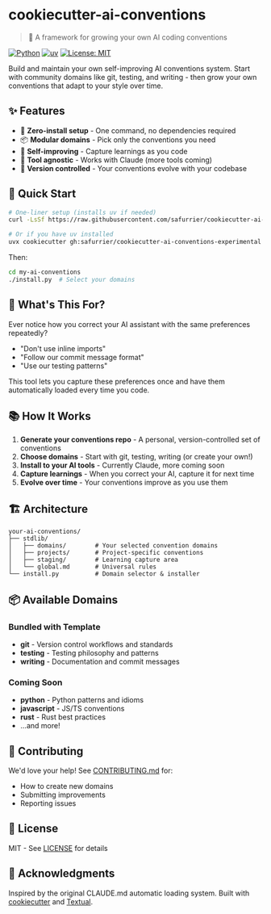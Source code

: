 # cookiecutter-ai-conventions

> 🌱 A framework for growing your own AI coding conventions

[![Python](https://img.shields.io/badge/python-3.8+-blue.svg)](https://www.python.org/downloads/)
[![uv](https://img.shields.io/badge/uv-latest-green.svg)](https://github.com/astral-sh/uv)
[![License: MIT](https://img.shields.io/badge/License-MIT-yellow.svg)](https://opensource.org/licenses/MIT)

Build and maintain your own self-improving AI conventions system. Start with community domains like git, testing, and writing - then grow your own conventions that adapt to your style over time.

## ✨ Features

- 🚀 **Zero-install setup** - One command, no dependencies required
- 📦 **Modular domains** - Pick only the conventions you need
- 🔄 **Self-improving** - Capture learnings as you code
- 🎯 **Tool agnostic** - Works with Claude (more tools coming)
- 📝 **Version controlled** - Your conventions evolve with your codebase

## 🚀 Quick Start

```bash
# One-liner setup (installs uv if needed)
curl -LsSf https://raw.githubusercontent.com/safurrier/cookiecutter-ai-conventions-experimental/main/bootstrap.sh | sh

# Or if you have uv installed
uvx cookiecutter gh:safurrier/cookiecutter-ai-conventions-experimental
```

Then:
```bash
cd my-ai-conventions
./install.py  # Select your domains
```

## 🎯 What's This For?

Ever notice how you correct your AI assistant with the same preferences repeatedly? 

- "Don't use inline imports"
- "Follow our commit message format"  
- "Use our testing patterns"

This tool lets you capture these preferences once and have them automatically loaded every time you code.

## 📚 How It Works

1. **Generate your conventions repo** - A personal, version-controlled set of conventions
2. **Choose domains** - Start with git, testing, writing (or create your own!)
3. **Install to your AI tools** - Currently Claude, more coming soon
4. **Capture learnings** - When you correct your AI, capture it for next time
5. **Evolve over time** - Your conventions improve as you use them

## 🏗️ Architecture

```
your-ai-conventions/
├── stdlib/
│   ├── domains/        # Your selected convention domains
│   ├── projects/       # Project-specific conventions
│   ├── staging/        # Learning capture area
│   └── global.md       # Universal rules
└── install.py          # Domain selector & installer
```

## 📦 Available Domains

### Bundled with Template
- **git** - Version control workflows and standards
- **testing** - Testing philosophy and patterns
- **writing** - Documentation and commit messages

### Coming Soon
- **python** - Python patterns and idioms
- **javascript** - JS/TS conventions
- **rust** - Rust best practices
- ...and more!

## 🤝 Contributing

We'd love your help! See [CONTRIBUTING.md](CONTRIBUTING.md) for:
- How to create new domains
- Submitting improvements
- Reporting issues

## 📄 License

MIT - See [LICENSE](LICENSE) for details

## 🙏 Acknowledgments

Inspired by the original CLAUDE.md automatic loading system. Built with [cookiecutter](https://github.com/cookiecutter/cookiecutter) and [Textual](https://github.com/Textualize/textual).
